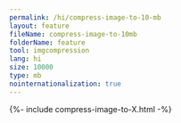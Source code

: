 ```yaml
---
permalink: /hi/compress-image-to-10-mb
layout: feature
fileName: compress-image-to-10mb
folderName: feature
tool: imgcompression
lang: hi
size: 10000
type: mb
nointernationalization: true
---
```

{%- include compress-image-to-X.html -%}       
